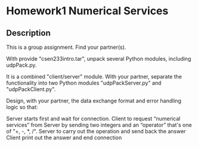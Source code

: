# Homework1 Numerical Services

## Description

This is a group assignment. Find your partner(s).

With provide "csen233intro.tar", unpack several Python modules, including udpPack.py.

It is a combined "client/server" module. With your partner, separate the functionality into two Python modules "udpPackServer.py" and "udpPackClient.py".

Design, with your partner, the data exchange format and error handling logic so that:

Server starts first and wait for connection.
Client to request “numerical services” from Server by sending two integers and an “operator” that's one of "+, -, \*, /".
Server to carry out the operation and send back the answer
Client print out the answer and end connection
